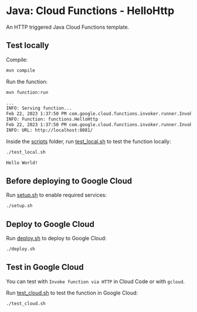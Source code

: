 # Java: Cloud Functions - HelloHttp

 An HTTP triggered Java Cloud Functions template.

## Test locally

Compile:

```sh
mvn compile
```

Run the function:

```sh
mvn function:run

...
INFO: Serving function...
Feb 22, 2023 1:37:50 PM com.google.cloud.functions.invoker.runner.Invoker logServerInfo
INFO: Function: functions.HelloHttp
Feb 22, 2023 1:37:50 PM com.google.cloud.functions.invoker.runner.Invoker logServerInfo
INFO: URL: http://localhost:8081/
```

Inside the [scripts](scripts) folder, run [test_local.sh](scripts/test.sh) to
test the function locally:

```sh
./test_local.sh

Hello World!
```

## Before deploying to Google Cloud

Run [setup.sh](scripts/setup.sh) to enable required services:

```sh
./setup.sh
```

## Deploy to Google Cloud

Run [deploy.sh](scripts/deploy.sh) to deploy to Google Cloud:

```sh
./deploy.sh
```

## Test in Google Cloud

You can test with `Invoke function via HTTP` in Cloud Code or with `gcloud`.

Run [test_cloud.sh](scripts/test_cloud.sh) to test the function in Google Cloud:

```sh
./test_cloud.sh
```
